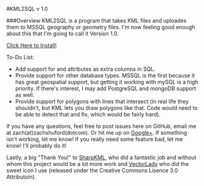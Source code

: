 #KML2SQL v 1.0

###Overview
KML2SQL is a program that takes KML files and uploades them to MSSQL geography or geometry files. I'm now feeling good enough about this that I'm going to call it Version 1.0.

[Click Here to Install!](http://goo.gl/arnVS)

To-Do List:

* Add support for <SimpleData> and <Timespan> attributes as extra columns in SQL.
* Provide support for other database types. MSSQL is the first because it has great geospatial support, but getting it working with mySQL is a high priority. If there's interest, I may add PostgreSQL and mongoDB support as well.
* Provide support for polygons with lines that intersect (in real life they shouldn't, but KML lets you draw polygons like that. Code would need to be able to detect that and fix, which would be fairly hard).

If you have any questions, feel free to post issues here on GitHub, email me at zach(at)zachshuford(dotcom). Or hit me up on [Google+](https://plus.google.com/100663438782533486183). If something isn't working, let me know! If you really need some feature bad, let me know! I'll probably do it!

Lastly, a big "Thank You!" to [SharpKML](http://sharpkml.codeplex.com/), who did a fantastic job and without whom this project would be a lot more work and [VectorLady](http://vectorlady.com/) who did the sweet icon I use (released under the Creative Commons Lisence 3.0 Attributoin).